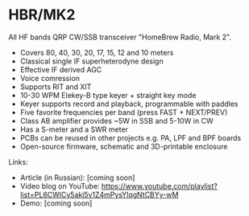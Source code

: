 # HBR/MK2

All HF bands QRP CW/SSB transceiver "HomeBrew Radio, Mark 2".

* Covers 80, 40, 30, 20, 17, 15, 12 and 10 meters
* Classical single IF superheterodyne design
* Effective IF derived AGC
* Voice comression
* Supports RIT and XIT
* 10-30 WPM Elekey-B type keyer + straight key mode
* Keyer supports record and playback, programmable with paddles
* Five favorite frequencies per band (press FAST + NEXT/PREV)
* Class AB amplifier provides ~5W in SSB and 5-10W in CW
* Has a S-meter and a SWR meter
* PCBs can be reused in other projects e.g. PA, LPF and BPF boards
* Open-source firmware, schematic and 3D-printable enclosure

Links:

* Article (in Russian): [coming soon]
* Video blog on YouTube: https://www.youtube.com/playlist?list=PL6CWlCy5akj5v1Z4mPysYlqgNtCBYy-wM
* Demo: [coming soon]
